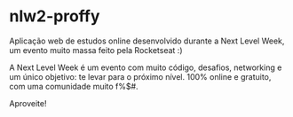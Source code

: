 # nlw2-proffy
Aplicação web de estudos online desenvolvido durante a Next Level Week, um evento muito massa feito pela Rocketseat :)

A Next Level Week é um evento com muito código, desafios, networking e um único objetivo: te levar para o próximo nível. 100% online e gratuito, com uma comunidade muito f%$#.

Aproveite!